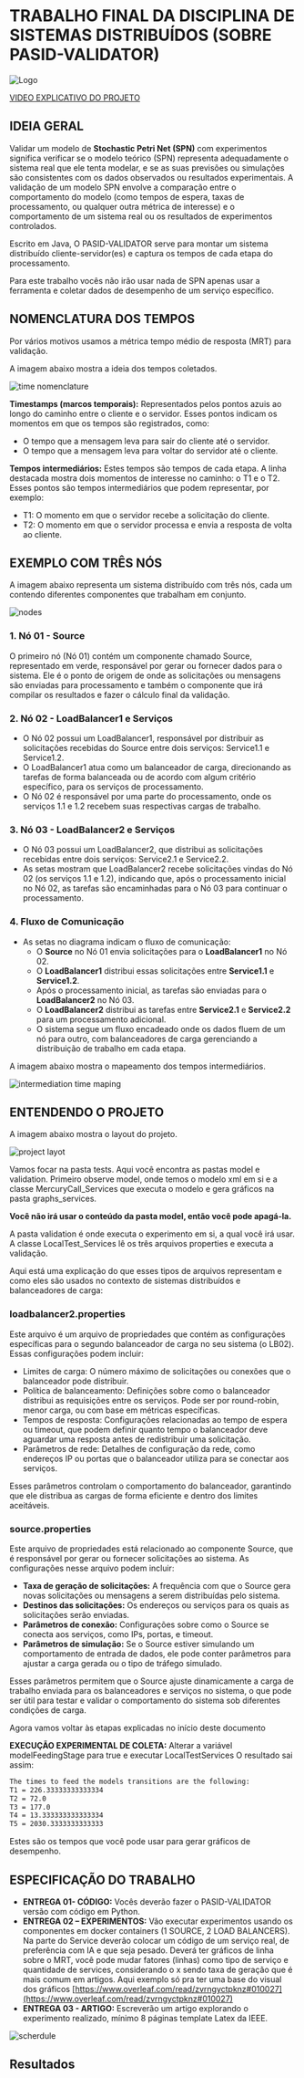 # TRABALHO FINAL DA DISCIPLINA DE SISTEMAS DISTRIBUÍDOS (SOBRE PASID-VALIDATOR)

![Logo](./images/logo.png)

[VIDEO EXPLICATIVO DO PROJETO](https://youtu.be/Fv1OZV-fvcU)

## IDEIA GERAL

Validar um modelo de **Stochastic Petri Net (SPN)** com experimentos significa verificar se o modelo teórico (SPN) representa adequadamente o sistema real que ele tenta modelar, e se as suas previsões ou simulações são consistentes com os dados observados ou resultados experimentais. A validação de um modelo SPN envolve a comparação entre o comportamento do modelo (como tempos de espera, taxas de processamento, ou qualquer outra métrica de interesse) e o comportamento de um sistema real ou os resultados de experimentos controlados.

Escrito em Java, O PASID-VALIDATOR serve para montar um sistema distribuído cliente-servidor(es) e captura os tempos de cada etapa do processamento.

Para este trabalho vocês não irão usar nada de SPN apenas usar a ferramenta e coletar dados de desempenho de um serviço específico.

## NOMENCLATURA DOS TEMPOS

Por vários motivos usamos a métrica tempo médio de resposta (MRT) para validação.

A imagem abaixo mostra a ideia dos tempos coletados.

![time nomenclature](./images/time-nomenclature.png)

**Timestamps (marcos temporais):** Representados pelos pontos azuis ao longo do caminho entre o cliente e o servidor. Esses pontos indicam os momentos em que os tempos são registrados, como:

- O tempo que a mensagem leva para sair do cliente até o servidor.
- O tempo que a mensagem leva para voltar do servidor até o cliente.

**Tempos intermediários:** Estes tempos são tempos de cada etapa. A linha destacada mostra dois momentos de interesse no caminho: o T1 e o T2. Esses pontos são tempos intermediários que podem representar, por exemplo:

- T1: O momento em que o servidor recebe a solicitação do cliente.
- T2: O momento em que o servidor processa e envia a resposta de volta ao cliente.

## EXEMPLO COM TRÊS NÓS

A imagem abaixo representa um sistema distribuído com três nós, cada um contendo diferentes componentes que trabalham em conjunto.  

![nodes](./images/nodes.png)

### 1. Nó 01 - Source

O primeiro nó (Nó 01) contém um componente chamado Source, representado em verde, responsável por gerar ou fornecer dados para o sistema. Ele é o ponto de origem de onde as solicitações ou mensagens são enviadas para processamento e também o componente que irá compilar os resultados e fazer o cálculo final da validação.

### 2. Nó 02 - LoadBalancer1 e Serviços

- O Nó 02 possui um LoadBalancer1, responsável por distribuir as solicitações recebidas do Source entre dois serviços: Service1.1 e Service1.2.
- O LoadBalancer1 atua como um balanceador de carga, direcionando as tarefas de forma balanceada ou de acordo com algum critério específico, para os serviços de processamento.
- O Nó 02 é responsável por uma parte do processamento, onde os serviços 1.1 e 1.2 recebem suas respectivas cargas de trabalho.

### 3. Nó 03 - LoadBalancer2 e Serviços

- O Nó 03 possui um LoadBalancer2, que distribui as solicitações recebidas entre dois serviços: Service2.1 e Service2.2.
- As setas mostram que LoadBalancer2 recebe solicitações vindas do Nó 02 (os serviços 1.1 e 1.2), indicando que, após o processamento inicial no Nó 02, as tarefas são encaminhadas para o Nó 03 para continuar o processamento.

### 4. Fluxo de Comunicação

- As setas no diagrama indicam o fluxo de comunicação:
  - O **Source** no Nó 01 envia solicitações para o **LoadBalancer1** no Nó 02.
  - O **LoadBalancer1** distribui essas solicitações entre **Service1.1** e **Service1.2**.
  - Após o processamento inicial, as tarefas são enviadas para o **LoadBalancer2** no Nó 03.
  - O **LoadBalancer2** distribui as tarefas entre **Service2.1** e **Service2.2** para um processamento adicional.
  - O sistema segue um fluxo encadeado onde os dados fluem de um nó para outro, com balanceadores de carga gerenciando a distribuição de trabalho em cada etapa.

A imagem abaixo mostra o mapeamento dos tempos intermediários.

![intermediation time maping](./images/intermediation.png)

## ENTENDENDO O PROJETO

A imagem abaixo mostra o layout do projeto.

![project layot](./images/project-layout.png)

Vamos focar na pasta tests. Aqui você encontra as pastas model e validation. Primeiro observe model, onde temos o modelo xml em si e a classe MercuryCall_Services que executa o modelo e gera gráficos na pasta graphs_services.

**Você não irá usar o conteúdo da pasta model, então você pode apagá-la.**

A pasta validation é onde executa o experimento em si, a qual você irá usar. A classe LocalTest_Services lê os três arquivos properties e executa a validação.

Aqui está uma explicação do que esses tipos de arquivos representam e como eles são usados no contexto de sistemas distribuídos e balanceadores de carga:

### loadbalancer2.properties

Este arquivo é um arquivo de propriedades que contém as configurações específicas para o segundo balanceador de carga no seu sistema (o LB02). Essas configurações podem incluir:

- Limites de carga: O número máximo de solicitações ou conexões que o balanceador pode distribuir.
- Política de balanceamento: Definições sobre como o balanceador distribui as requisições entre os serviços. Pode ser por round-robin, menor carga, ou com base em métricas específicas.
- Tempos de resposta: Configurações relacionadas ao tempo de espera ou timeout, que podem definir quanto tempo o balanceador deve aguardar uma resposta antes de redistribuir uma solicitação.
- Parâmetros de rede: Detalhes de configuração da rede, como endereços IP ou portas que o balanceador utiliza para se conectar aos serviços.

Esses parâmetros controlam o comportamento do balanceador, garantindo que ele distribua as cargas de forma eficiente e dentro dos limites aceitáveis.

### source.properties

Este arquivo de propriedades está relacionado ao componente Source, que é responsável por gerar ou fornecer solicitações ao sistema. As configurações nesse arquivo podem incluir:

- **Taxa de geração de solicitações:** A frequência com que o Source gera novas solicitações ou mensagens a serem distribuídas pelo sistema.
- **Destinos das solicitações:** Os endereços ou serviços para os quais as solicitações serão enviadas.
- **Parâmetros de conexão:** Configurações sobre como o Source se conecta aos serviços, como IPs, portas, e timeout.
- **Parâmetros de simulação:** Se o Source estiver simulando um comportamento de entrada de dados, ele pode conter parâmetros para ajustar a carga gerada ou o tipo de tráfego simulado.

Esses parâmetros permitem que o Source ajuste dinamicamente a carga de trabalho enviada para os balanceadores e serviços no sistema, o que pode ser útil para testar e validar o comportamento do sistema sob diferentes condições de carga.

Agora vamos voltar às etapas explicadas no início deste documento

**EXECUÇÃO EXPERIMENTAL DE COLETA:** Alterar a variável modelFeedingStage para true e executar LocalTestServices
O resultado sai assim:

```bash
The times to feed the models transitions are the following:
T1 = 226.33333333333334
T2 = 72.0
T3 = 177.0
T4 = 13.333333333333334
T5 = 2030.3333333333333
```

Estes são os tempos que você pode usar para gerar gráficos de desempenho.

## ESPECIFICAÇÃO DO TRABALHO

- **ENTREGA 01- CÓDIGO:** Vocês deverão fazer o PASID-VALIDATOR versão com código em Python.
- **ENTREGA 02 – EXPERIMENTOS:** Vão executar experimentos usando os componentes em docker containers (1 SOURCE, 2 LOAD BALANCERS). Na parte do Service deverão colocar um código de um serviço real, de preferência com IA e que seja pesado. Deverá ter gráficos de linha sobre o MRT, você pode mudar fatores (linhas) como tipo de serviço e quantidade de services, considerando o x sendo taxa de geração que é mais comum em artigos. Aqui exemplo só pra ter uma base do visual dos gráficos [https://www.overleaf.com/read/zvrngyctpknz#010027](https://www.overleaf.com/read/zvrngyctpknz#010027)
- **ENTREGA 03 - ARTIGO:** Escreverão um artigo explorando o experimento realizado, mínimo 8 páginas template Latex da IEEE.

![scherdule](./images/scherdule.png)

## Resultados
